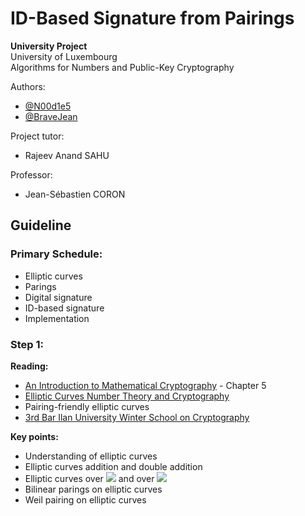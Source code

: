 # ID-Based Signature from Pairings

**University Project**<br/>
University of Luxembourg<br/>
Algorithms for Numbers and Public-Key Cryptography

Authors:
- [@N00d1e5](https://github.com/n00d1e5)
- [@BraveJean](https://github.com/BraveJean)

Project tutor:
- Rajeev Anand SAHU

Professor:
- Jean-Sébastien CORON

## Guideline

### Primary Schedule:
- Elliptic curves
- Parings
- Digital signature
- ID-based signature
- Implementation


### Step 1:

**Reading:**
- [An Introduction to Mathematical Cryptography](https://github.com/n00d1e5/ID-Based_Signature_from_Pairings/blob/master/doc/An_Introduction_to_Mathematical_Cryptography.pdf) - Chapter 5
- [Elliptic Curves Number Theory and Cryptography](https://github.com/n00d1e5/ID-Based_Signature_from_Pairings/blob/master/doc/Elliptic_Curves_Number_Theory_and_Cryptography.pdf)
- Pairing-friendly elliptic curves
- [3rd Bar Ilan University Winter School on Cryptography](https://www.youtube.com/playlist?list=PLXF_IJaFk-9C4p3b2tK7H9a9axOm3EtjA)

**Key points:**
- Understanding of elliptic curves
- Elliptic curves addition and double addition
- Elliptic curves over ![](http://latex.codecogs.com/gif.latex?\\mathbb{F}_{2}) and over ![](http://latex.codecogs.com/gif.latex?\\mathbb{F}_{2^{K}})
- Bilinear parings on elliptic curves
- Weil pairing on elliptic curves
